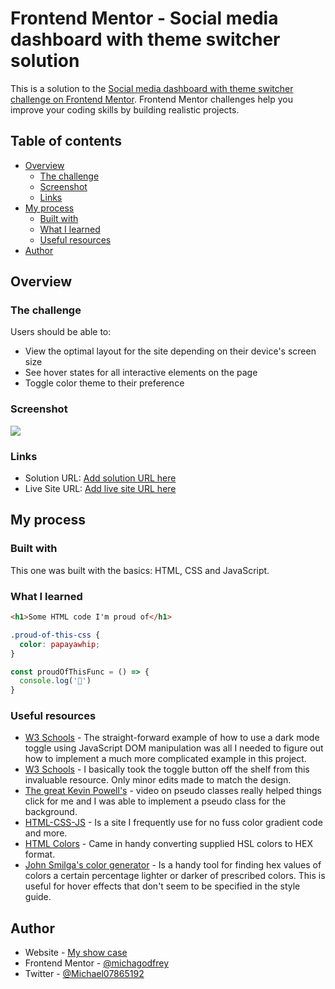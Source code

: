 # Frontend Mentor - Social media dashboard with theme switcher solution

This is a solution to the [Social media dashboard with theme switcher challenge on Frontend Mentor](https://www.frontendmentor.io/challenges/social-media-dashboard-with-theme-switcher-6oY8ozp_H). Frontend Mentor challenges help you improve your coding skills by building realistic projects.

## Table of contents

- [Overview](#overview)
  - [The challenge](#the-challenge)
  - [Screenshot](#screenshot)
  - [Links](#links)
- [My process](#my-process)
  - [Built with](#built-with)
  - [What I learned](#what-i-learned)
  - [Useful resources](#useful-resources)
- [Author](#author)

## Overview

### The challenge

Users should be able to:

- View the optimal layout for the site depending on their device's screen size
- See hover states for all interactive elements on the page
- Toggle color theme to their preference

### Screenshot

![](./screenshot.jpg)

### Links

- Solution URL: [Add solution URL here](https://your-solution-url.com)
- Live Site URL: [Add live site URL here](https://your-live-site-url.com)

## My process

### Built with

This one was built with the basics: HTML, CSS and JavaScript.

### What I learned

```html
<h1>Some HTML code I'm proud of</h1>
```
```css
.proud-of-this-css {
  color: papayawhip;
}
```
```js
const proudOfThisFunc = () => {
  console.log('🎉')
}
```

### Useful resources

- [W3 Schools](https://www.w3schools.com/howto/howto_js_toggle_dark_mode.asp) - The straight-forward example of how to use a dark mode toggle using JavaScript DOM manipulation was all I needed to figure out how to implement a much more complicated example in this project.
- [W3 Schools](https://www.w3schools.com/howto/tryit.asp?filename=tryhow_css_switch ) - I basically took the toggle button off the shelf from this invaluable resource. Only minor edits made to match the design.
- [The great Kevin Powell's](https://www.youtube.com/watch?v=zGiirUiWslI&ab_channel=KevinPowell) - video on pseudo classes really helped things click for me and I was able to implement a pseudo class for the background.
- [HTML-CSS-JS](https://html-css-js.com/css/generator/gradient/) - Is a site I frequently use for no fuss color gradient code and more.
- [HTML Colors](https://htmlcolors.com/hsl-to-hex) - Came in handy converting supplied HSL colors to HEX format.
- [John Smilga's color generator](https://react-projects-9-color-generator.netlify.app/) - Is a handy tool for finding hex values of colors a certain percentage lighter or darker of prescribed colors. This is useful for hover effects that don't seem to be specified in the style guide.

## Author

- Website - [My show case](https://michagodfrey.github.io/)
- Frontend Mentor - [@michagodfrey](https://www.frontendmentor.io/profile/michagodfrey)
- Twitter - [@Michael07865192](https://twitter.com/Michael07865192)
